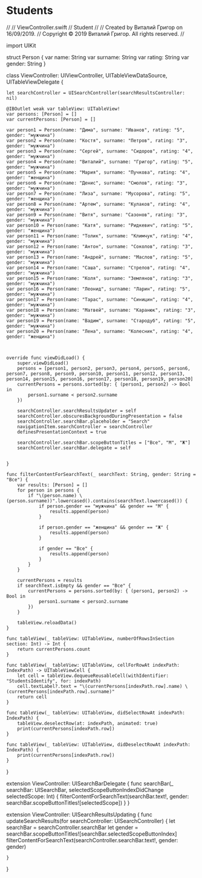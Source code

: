 # Students
//
//  ViewController.swift
//  Student
//
//  Created by Виталий Григор on 16/09/2019.
//  Copyright © 2019 Виталий Григор. All rights reserved.
//

import UIKit

struct Person {
    var name: String
    var surname: String
    var rating: String
    var gender: String
}

class ViewController: UIViewController, UITableViewDataSource, UITableViewDelegate {
    
    let searchController = UISearchController(searchResultsController: nil)
    
    @IBOutlet weak var tableView: UITableView!
    var persons: [Person] = []
    var currentPersons: [Person] = []
    
    var person1 = Person(name: "Дима", surname: "Иванов", rating: "5", gender: "мужчина")
    var person2 = Person(name: "Костя", surname: "Петров", rating: "3", gender: "мужчина")
    var person3 = Person(name: "Сергей", surname: "Сидоров", rating: "4", gender: "мужчина")
    var person4 = Person(name: "Виталий", surname: "Григор", rating: "5", gender: "мужчина")
    var person5 = Person(name: "Мария", surname: "Пучкова", rating: "4", gender: "женщина")
    var person6 = Person(name: "Денис", surname: "Смолов", rating: "3", gender: "мужчина")
    var person7 = Person(name: "Лиза", surname: "Мусорова", rating: "5", gender: "женщина")
    var person8 = Person(name: "Артем", surname: "Кулаков", rating: "4", gender: "мужчина")
    var person9 = Person(name: "Витя", surname: "Сазонов", rating: "3", gender: "мужчина")
    var person10 = Person(name: "Катя", surname: "Ридкевич", rating: "5", gender: "женщина")
    var person11 = Person(name: "Толик", surname: "Климчук", rating: "4", gender: "мужчина")
    var person12 = Person(name: "Антон", surname: "Соколов", rating: "3", gender: "мужчина")
    var person13 = Person(name: "Андрей", surname: "Маслов", rating: "5", gender: "мужчина")
    var person14 = Person(name: "Саша", surname: "Стрелов", rating: "4", gender: "мужчина")
    var person15 = Person(name: "Коля", surname: "Землянов", rating: "3", gender: "мужчина")
    var person16 = Person(name: "Леонид", surname: "Ларин", rating: "5", gender: "мужчина")
    var person17 = Person(name: "Тарас", surname: "Синицин", rating: "4", gender: "мужчина")
    var person18 = Person(name: "Матвей", surname: "Каранюк", rating: "3", gender: "мужчина")
    var person19 = Person(name: "Вадим", surname: "Стародуб", rating: "5", gender: "мужчина")
    var person20 = Person(name: "Лена", surname: "Колесник", rating: "4", gender: "женщина")

    

    override func viewDidLoad() {
        super.viewDidLoad()
        persons = [person1, person2, person3, person4, person5, person6, person7, person8, person9, person10, person11, person12, person13, person14, person15, person16, person17, person18, person19, person20]
        currentPersons = persons.sorted(by: { (person1, person2) -> Bool in
            person1.surname < person2.surname
        })
        
        searchController.searchResultsUpdater = self
        searchController.obscuresBackgroundDuringPresentation = false
        searchController.searchBar.placeholder = "Search"
        navigationItem.searchController = searchController
        definesPresentationContext = true
        
        searchController.searchBar.scopeButtonTitles = ["Все", "М", "Ж"]
        searchController.searchBar.delegate = self
        
        
    }
    
    func filterContentForSearchText(_ searchText: String, gender: String = "Все") {
        var results: [Person] = []
        for person in persons {
            if "\(person.name) \(person.surname))".lowercased().contains(searchText.lowercased()) {
                if person.gender == "мужчина" && gender == "М" {
                    results.append(person)
                }
                
                if person.gender == "женщина" && gender == "Ж" {
                    results.append(person)
                }
                
                if gender == "Все" {
                    results.append(person)
                }
            }
        }
        
        currentPersons = results
        if searchText.isEmpty && gender == "Все" {
            currentPersons = persons.sorted(by: { (person1, person2) -> Bool in
                person1.surname < person2.surname
            })
        }
       
        tableView.reloadData()
    }
    
    func tableView(_ tableView: UITableView, numberOfRowsInSection section: Int) -> Int {
        return currentPersons.count
    }
    
    func tableView(_ tableView: UITableView, cellForRowAt indexPath: IndexPath) -> UITableViewCell {
        let cell = tableView.dequeueReusableCell(withIdentifier: "StudentsIdentify", for: indexPath)
        cell.textLabel?.text = "\(currentPersons[indexPath.row].name) \(currentPersons[indexPath.row].surname)"
        return cell
    }
    
    func tableView(_ tableView: UITableView, didSelectRowAt indexPath: IndexPath) {
        tableView.deselectRow(at: indexPath, animated: true)
        print(currentPersons[indexPath.row])
    }
    
    func tableView(_ tableView: UITableView, didDeselectRowAt indexPath: IndexPath) {
        print(currentPersons[indexPath.row])
    }
}

extension ViewController: UISearchBarDelegate {
    func searchBar(_ searchBar: UISearchBar, selectedScopeButtonIndexDidChange selectedScope: Int) {
        filterContentForSearchText(searchBar.text!, gender: searchBar.scopeButtonTitles![selectedScope])
    }
}

extension ViewController: UISearchResultsUpdating {
    func updateSearchResults(for searchController: UISearchController) {
        let searchBar = searchController.searchBar
        let gender = searchBar.scopeButtonTitles![searchBar.selectedScopeButtonIndex]
        filterContentForSearchText(searchController.searchBar.text!, gender: gender)

    }
}
